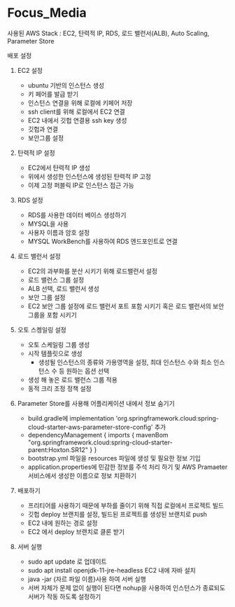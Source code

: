 # Focus_Media

사용된 AWS Stack :  EC2, 탄력적 IP, RDS, 로드 밸런서(ALB), Auto Scaling, Parameter Store

배포 설정
1. EC2 설정
    - ubuntu 기반의 인스턴스 생성
    - 키 페어를 발급 받기
    - 인스턴스 연결을 위해 로컬에 키페어 저장
    - ssh client를 위해 로컬에서 EC2 연결
    - EC2 내에서 깃헙 연결용 ssh key 생성
    - 깃헙과 연결
    - 보안그룹 설정
    
2. 탄력적 IP 설정
    - EC2에서 탄력적 IP 생성
    - 위에서 생성한 인스턴스에 생성된 탄력적 IP 고정
    - 이제 고정 퍼블릭 IP로 인스턴스 접근 가능
    
3. RDS 설정
    - RDS를 사용한 데이터 베이스 생성하기
    - MYSQL을 사용
    - 사용자 이름과 암호 설정
    - MYSQL WorkBench를 사용하여 RDS 엔드포인트로 연결
    
4. 로드 밸런서 설정
    - EC2의 과부화를 분산 시키기 위해 로드밸런서 설정
    - 로드 밸런스 그룹 설정
    - ALB 선택, 로드 밸런서 생성
    - 보안 그룹 설정
    - EC2 보안 그룹 설정에 로드 밸런서 포트 포함 시키기 혹은 로드 밸런서의 보안그룹을 포함 시키기
    
5. 오토 스켕일링 설정
    - 오토 스케일링 그룹 생성
    - 시작 템플릿으로 생성
        - 생성될 인스턴스의 종류와 가용영역을 설정, 최대 인스턴스 수와 최소 인스턴스 수 등 원하는 옵션 선택
    - 생성 해 놓은 로드 밸런스 그룹 적용
    - 동적 크리 조정 정책 설정
    
6. Parameter Store를 사용해 어플리케이션 내에서 정보 숨기기
    - build.gradle에 implementation 'org.springframework.cloud:spring-cloud-starter-aws-parameter-store-config' 추가
    - dependencyManagement {
	        imports {
		              mavenBom "org.springframework.cloud:spring-cloud-starter-parent:Hoxton.SR12"
	         }
       }
    - bootstrap.yml 파일을 resources 파일에 생성 및 필요한 정보 기입
    - application.properties에 민감한 정보를 주석 처리 하기 및 AWS Pramaeter 서비스에서 생성한 이름으로 정보 치환하기
    
7. 배포하기
    - 프리티어를 사용하기 때문에 부하를 줄이기 위해 직접 로컬에서 프로젝트 빌드
    - 깃헙 deploy 브랜치를 설정, 빌드된 프로젝트를 생성된 브랜치로 push
    - EC2 내에 원하는 경로 설정
    - EC2 에서 deploy 브랜치로 클론 받기
    
8. 서버 실행
    - sudo apt update 로 업데이트
    - sudo apt install openjdk-11-jre-headless EC2 내에 자바 설치
    - java -jar {자르 파일 이름}사용 하여 서버 실행
    - 서버 자체가 문제 없이 실행이 된다면 nohup을 사용하여 인스턴스가 종료되도 서버가 작동 하도록 설정하기
